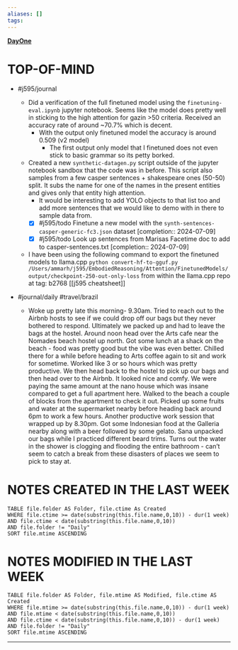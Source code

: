 ```yaml
---
aliases: []
tags: 
---
```

**[DayOne](dayone://open?date=2024-06-11)**

# TOP-OF-MIND
- #j595/journal 
	- Did a verification of the full finetuned model using the `finetuning-eval.ipynb` jupyter notebook. Seems like the model does pretty well in sticking to the high attention for gazin >50 criteria. Received an accuracy rate of around ~70.7% which is decent.
		- With the output only finetuned model the accuracy is around 0.509 (v2 model)
			- The first output only model that I finetuned does not even stick to basic grammar so its petty borked.
	- Created a new `synthetic-datagen.py` script outside of the jupyter notebook sandbox that the code was in before. This script also samples from a few casper sentences + shakespeare ones (50-50) split. It subs the name for one of the names in the present entities and gives only that entity high attention.
		- It would be interesting to add YOLO objects to that list too and add more sentences that we would like to demo with in there to sample data from.
		- [x] #j595/todo Finetune a new model with the `synth-sentences-casper-generic-fc3.json` dataset  [completion:: 2024-07-09]
		- [x] #j595/todo Look up sentences from Marisas Facetime doc to add to casper-sentences.txt  [completion:: 2024-07-09]
	- I have been using the following command to export the finetuned models to llama.cpp `python convert-hf-to-gguf.py /Users/ammarh/j595/EmbodiedReasoning/Attention/FinetunedModels/output/checkpoint-250-out-only-loss` from within the llama.cpp repo at tag: b2768 [[j595 cheatsheet]]

- #journal/daily #travel/brazil 
	- Woke up pretty late this morning- 9.30am. Tried to reach out to the Airbnb hosts to see if we could drop off our bags but they never bothered to respond. Ultimately we packed up and had to leave the bags at the hostel. Around noon head over the Arts cafe near the Nomades beach hostel up north. Got some lunch at a shack on the beach - food was pretty good but the vibe was even better. Chilled there for a while before heading to Arts coffee again to sit and work for sometime. Worked like 3 or so hours which was pretty productive. We then head back to the hostel to pick up our bags and then head over to the Airbnb. It looked nice and comfy. We were paying the same amount at the nano house which was insane compared to get a full apartment here. Walked to the beach a couple of blocks from the apartment to check it out. Picked up some fruits and water at the supermarket nearby before heading back around 6pm to work a few hours. Another productive work session that wrapped up by 8.30pm. Got some Indonesian food at the Galleria nearby along with a beer followed by some gelato. Sana unpacked our bags while I practiced different beard trims. Turns out the water in the shower is clogging and flooding the entire bathroom - can’t seem to catch a break from these disasters of places we seem to pick to stay at.
	
# NOTES CREATED IN THE LAST WEEK
``` dataview
TABLE file.folder AS Folder, file.ctime As Created
WHERE file.ctime >= date(substring(this.file.name,0,10)) - dur(1 week) 
AND file.ctime < date(substring(this.file.name,0,10)) 
AND file.folder != "Daily"
SORT file.mtime ASCENDING
```

# NOTES MODIFIED IN THE LAST WEEK
``` dataview
TABLE file.folder AS Folder, file.mtime AS Modified, file.ctime AS Created
WHERE file.mtime >= date(substring(this.file.name,0,10)) - dur(1 week)
AND file.mtime < date(substring(this.file.name,0,10))
AND file.ctime < date(substring(this.file.name,0,10)) - dur(1 week)
AND file.folder != "Daily"
SORT file.mtime ASCENDING
```
---
